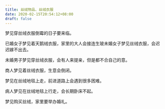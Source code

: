 ```yaml
---
title: 丝绒物品、丝绒衣服
date: 2020-02-15T20:54:12+08:00
draft: false
---
```


梦见穿丝绒衣服倒霉的日子要来临。

已婚女子梦见着天鹅绒衣服，家里的大人会接连生玻未婚女子梦见丝绒衣服，会迟迟嫁不出去。

未婚男子梦见穿丝绒衣服，会有人来提亲，但是都不合自己的意。

商人梦见着丝绒衣服，生意会倒闭。

梦见在丝绒地毯上走，前进道路上会遇到很多困难。

病人梦见在丝绒地毯上行走，会长期卧床不起。

梦见购买丝绒，家里要举办婚礼。

